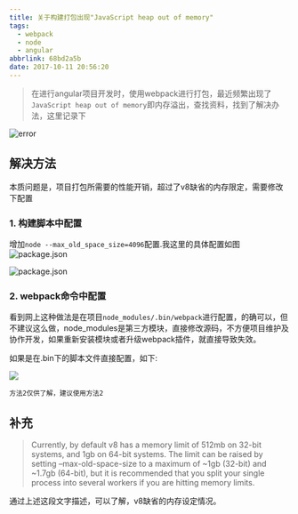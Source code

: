 ```yaml
---
title: 关于构建打包出现"JavaScript heap out of memory"
tags:
  - webpack
  - node
  - angular
abbrlink: 68bd2a5b
date: 2017-10-11 20:56:20
---
```

> 在进行angular项目开发时，使用webpack进行打包，最近频繁出现了`JavaScript heap out of memory`即内存溢出，查找资料，找到了解决办法，这里记录下

![error](//static.1991421.cn/blog/2017-10-12-044030.jpg)

## 解决方法
本质问题是，项目打包所需要的性能开销，超过了v8缺省的内存限定，需要修改下配置

### 1. 构建脚本中配置
增加`node --max_old_space_size=4096`配置.我这里的具体配置如图
![package.json](//static.1991421.cn/blog/2017-10-11-151309.jpg)

![package.json](//static.1991421.cn/blog/2017-10-11-151334.jpg)

### 2. webpack命令中配置
看到网上这种做法是在项目`node_modules/.bin/webpack`进行配置，的确可以，但不建议这么做，node_modules是第三方模块，直接修改源码，不方便项目维护及协作开发，如果重新安装模块或者升级webpack插件，就直接导致失效。

如果是在.bin下的脚本文件直接配置，如下:

![](//static.1991421.cn/blog/2017-10-11-151428.jpg)

`方法2仅供了解，建议使用方法2`

## 补充

> Currently, by default v8 has a memory limit of 512mb on 32-bit systems, and 1gb on 64-bit systems. The limit can be raised by setting –max-old-space-size to a maximum of ~1gb (32-bit) and ~1.7gb (64-bit), but it is recommended that you split your single process into several workers if you are hitting memory limits. 

通过上述这段文字描述，可以了解，v8缺省的内存设定情况。
